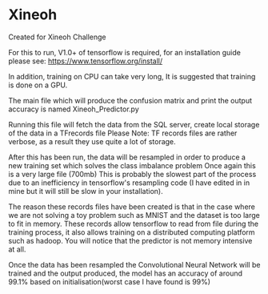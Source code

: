 # Xineoh
Created for Xineoh Challenge

For this to run, V1.0+ of tensorflow is required, for an installation guide please see: https://www.tensorflow.org/install/

In addition, training on CPU can take very long, It is suggested that training is done on a GPU.

The main file which will produce the confusion matrix and print the output accuracy is named Xineoh_Predictor.py

Running this file will fetch the data from the SQL server, create local storage of the data in a TFrecords file
Please Note: TF records files are rather verbose, as a result they use quite a lot of storage.

After this has been run, the data will be resampled in order to produce a new training set which solves the class imbalance problem
Once again this is a very large file (700mb) This is probably the slowest part of the process due to an inefficiency in tensorflow's resampling code (I have edited in in mine but it will still be slow in your installation).

The reason these records files have been created is that in the case where we are not solving a toy problem such as MNIST and the dataset is too large to fit in memory. These records allow tensorflow to read from file during the training process, it also allows training on a distributed computing platform such as hadoop. You will notice that the predictor is not memory intensive at all.

Once the data has been resampled the Convolutional Neural Network will be trained and the output produced, the model has an accuracy of around 99.1% based on initialisation(worst case I have found is 99%)
